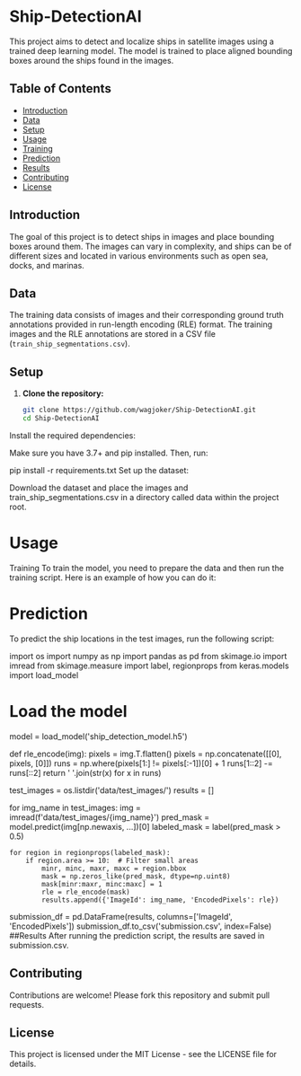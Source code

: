 # Ship-DetectionAI
This project aims to detect and localize ships in satellite images using a trained deep learning model. The model is trained to place aligned bounding boxes around the ships found in the images.

## Table of Contents
- [Introduction](#introduction)
- [Data](#data)
- [Setup](#setup)
- [Usage](#usage)
- [Training](#training)
- [Prediction](#prediction)
- [Results](#results)
- [Contributing](#contributing)
- [License](#license)

## Introduction

The goal of this project is to detect ships in images and place bounding boxes around them. The images can vary in complexity, and ships can be of different sizes and located in various environments such as open sea, docks, and marinas.

## Data

The training data consists of images and their corresponding ground truth annotations provided in run-length encoding (RLE) format. The training images and the RLE annotations are stored in a CSV file (`train_ship_segmentations.csv`).

## Setup

1. **Clone the repository:**

   ```sh
   git clone https://github.com/wagjoker/Ship-DetectionAI.git
   cd Ship-DetectionAI
Install the required dependencies:

Make sure you have  3.7+ and pip installed. Then, run:



pip install -r requirements.txt
Set up the dataset:

Download the dataset and place the images and train_ship_segmentations.csv in a directory called data within the project root.





# Usage
Training
To train the model, you need to prepare the data and then run the training script. Here is an example of how you can do it:

# Prediction
To predict the ship locations in the test images, run the following script:


import os
import numpy as np
import pandas as pd
from skimage.io import imread
from skimage.measure import label, regionprops
from keras.models import load_model

# Load the model
model = load_model('ship_detection_model.h5')

def rle_encode(img):
    pixels = img.T.flatten()
    pixels = np.concatenate([[0], pixels, [0]])
    runs = np.where(pixels[1:] != pixels[:-1])[0] + 1
    runs[1::2] -= runs[::2]
    return ' '.join(str(x) for x in runs)

test_images = os.listdir('data/test_images/')
results = []

for img_name in test_images:
    img = imread(f'data/test_images/{img_name}')
    pred_mask = model.predict(img[np.newaxis, ...])[0]
    labeled_mask = label(pred_mask > 0.5)
    
    for region in regionprops(labeled_mask):
        if region.area >= 10:  # Filter small areas
            minr, minc, maxr, maxc = region.bbox
            mask = np.zeros_like(pred_mask, dtype=np.uint8)
            mask[minr:maxr, minc:maxc] = 1
            rle = rle_encode(mask)
            results.append({'ImageId': img_name, 'EncodedPixels': rle})

submission_df = pd.DataFrame(results, columns=['ImageId', 'EncodedPixels'])
submission_df.to_csv('submission.csv', index=False)
##Results
After running the prediction script, the results are saved in submission.csv.

## Contributing
Contributions are welcome! Please fork this repository and submit pull requests.

## License
This project is licensed under the MIT License - see the LICENSE file for details.
